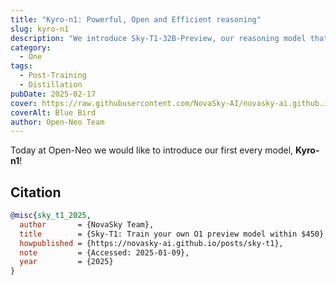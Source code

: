 ```yaml
---
title: "Kyro-n1: Powerful, Open and Efficient reasoning"
slug: kyro-n1
description: "We introduce Sky-T1-32B-Preview, our reasoning model that performs on par with o1-preview on popular reasoning and coding benchmarks."
category:
  - One
tags:
  - Post-Training
  - Distillation
pubDate: 2025-02-17
cover: https://raw.githubusercontent.com/NovaSky-AI/novasky-ai.github.io/main/assets/images/blue-bird-wider.jpeg
coverAlt: Blue Bird
author: Open-Neo Team
---
```


Today at Open-Neo we would like to introduce our first every model, **Kyro-n1**!

## Citation
```bibtex
@misc{sky_t1_2025,
  author       = {NovaSky Team},
  title        = {Sky-T1: Train your own O1 preview model within $450},
  howpublished = {https://novasky-ai.github.io/posts/sky-t1},
  note         = {Accessed: 2025-01-09},
  year         = {2025}
}
